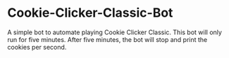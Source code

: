 # Cookie-Clicker-Classic-Bot
A simple bot to automate playing Cookie Clicker Classic. This bot will only run for five minutes. After five minutes, the bot will stop and print the cookies per second.
